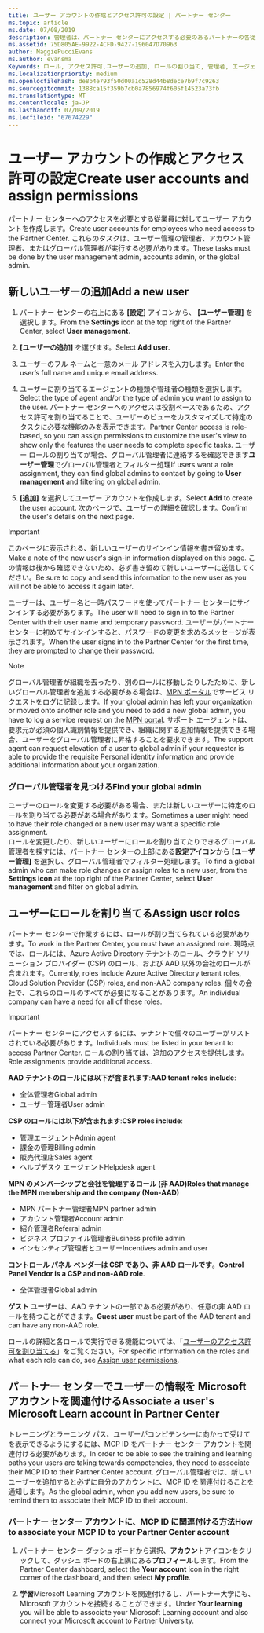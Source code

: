 ```yaml
---
title: ユーザー アカウントの作成とアクセス許可の設定 | パートナー センター
ms.topic: article
ms.date: 07/08/2019
description: 管理者は、パートナー センターにアクセスする必要のあるパートナーの各従業員用にユーザー アカウントを作成します。
ms.assetid: 75D805AE-9922-4CFD-9427-196047D70963
author: MaggiePucciEvans
ms.author: evansma
Keywords: ロール, アクセス許可,ユーザーの追加, ロールの割り当て, 管理者, エージェント,
ms.localizationpriority: medium
ms.openlocfilehash: de8b4e793f50d00a1d528d44b8dece7b9f7c9263
ms.sourcegitcommit: 1388ca15f359b7cb0a7856974f605f14523a73fb
ms.translationtype: MT
ms.contentlocale: ja-JP
ms.lasthandoff: 07/09/2019
ms.locfileid: "67674229"
---
```

# <a name="create-user-accounts-and-assign-permissions"></a><span data-ttu-id="ebff6-104">ユーザー アカウントの作成とアクセス許可の設定</span><span class="sxs-lookup"><span data-stu-id="ebff6-104">Create user accounts and assign permissions</span></span>

<span data-ttu-id="ebff6-105">パートナー センターへのアクセスを必要とする従業員に対してユーザー アカウントを作成します。</span><span class="sxs-lookup"><span data-stu-id="ebff6-105">Create user accounts for employees who need access to the Partner Center.</span></span> <span data-ttu-id="ebff6-106">これらのタスクは、ユーザー管理の管理者、アカウント管理者、またはグローバル管理者が実行する必要があります。</span><span class="sxs-lookup"><span data-stu-id="ebff6-106">These tasks must be done by the user management admin, accounts admin, or the global admin.</span></span> 


## <a name="add-a-new-user"></a><span data-ttu-id="ebff6-107">新しいユーザーの追加</span><span class="sxs-lookup"><span data-stu-id="ebff6-107">Add a new user</span></span>

1. <span data-ttu-id="ebff6-108">パートナー センターの右上にある **[設定]** アイコンから、 **[ユーザー管理]** を選択します。</span><span class="sxs-lookup"><span data-stu-id="ebff6-108">From the **Settings** icon at the top right of the Partner Center, select **User management**.</span></span>

2.  <span data-ttu-id="ebff6-109">**[ユーザーの追加]** を選びます。</span><span class="sxs-lookup"><span data-stu-id="ebff6-109">Select **Add user**.</span></span>

3.  <span data-ttu-id="ebff6-110">ユーザーのフル ネームと一意のメール アドレスを入力します。</span><span class="sxs-lookup"><span data-stu-id="ebff6-110">Enter the user’s full name and unique email address.</span></span>

4.  <span data-ttu-id="ebff6-111">ユーザーに割り当てるエージェントの種類や管理者の種類を選択します。</span><span class="sxs-lookup"><span data-stu-id="ebff6-111">Select the type of agent and/or the type of admin you want to assign to the user.</span></span> <span data-ttu-id="ebff6-112">パートナー センターへのアクセスは役割ベースであるため、アクセス許可を割り当てることで、ユーザーのビューをカスタマイズして特定のタスクに必要な機能のみを表示できます。</span><span class="sxs-lookup"><span data-stu-id="ebff6-112">Partner Center access is role-based, so you can assign permissions to customize the user's view to show only the features the user needs to complete specific tasks.</span></span>  <span data-ttu-id="ebff6-113">ユーザー ロールの割り当てが場合、グローバル管理者に連絡するを確認できます**ユーザー管理**でグローバル管理者とフィルター処理</span><span class="sxs-lookup"><span data-stu-id="ebff6-113">If users want a role assignment, they can find global admins to contact by going to **User management** and filtering on global admin.</span></span>

5.  <span data-ttu-id="ebff6-114">**[追加]** を選択してユーザー アカウントを作成します。</span><span class="sxs-lookup"><span data-stu-id="ebff6-114">Select **Add** to create the user account.</span></span> <span data-ttu-id="ebff6-115">次のページで、ユーザーの詳細を確認します。</span><span class="sxs-lookup"><span data-stu-id="ebff6-115">Confirm the user's details on the next page.</span></span>

> [!IMPORTANT]  
> <span data-ttu-id="ebff6-116">このページに表示される、新しいユーザーのサインイン情報を書き留めます。</span><span class="sxs-lookup"><span data-stu-id="ebff6-116">Make a note of the new user's sign-in information displayed on this page.</span></span> <span data-ttu-id="ebff6-117">この情報は後から確認できないため、必ず書き留めて新しいユーザーに送信してください。</span><span class="sxs-lookup"><span data-stu-id="ebff6-117">Be sure to copy and send this information to the new user as you will not be able to access it again later.</span></span> 

<span data-ttu-id="ebff6-118">ユーザーは、ユーザー名と一時パスワードを使ってパートナー センターにサインインする必要があります。</span><span class="sxs-lookup"><span data-stu-id="ebff6-118">The user will need to sign in to the Partner Center with their user name and temporary password.</span></span> <span data-ttu-id="ebff6-119">ユーザーがパートナーセンターに初めてサインインすると、パスワードの変更を求めるメッセージが表示されます。</span><span class="sxs-lookup"><span data-stu-id="ebff6-119">When the user signs in to the Partner Center for the first time, they are prompted to change their password.</span></span> 

> [!NOTE]  
>  <span data-ttu-id="ebff6-120">グローバル管理者が組織を去ったり、別のロールに移動したりしたために、新しいグローバル管理者を追加する必要がある場合は、[MPN ポータル](https://partner.microsoft.com/support)でサービス リクエストをログに記録します。</span><span class="sxs-lookup"><span data-stu-id="ebff6-120">If your global admin has left your organization or moved onto another role and you need to add a new global admin, you have to log a service request on the [MPN portal](https://partner.microsoft.com/support).</span></span> <span data-ttu-id="ebff6-121">サポート エージェントは、要求元が必須の個人識別情報を提供でき、組織に関する追加情報を提供できる場合、ユーザーをグローバル管理者に昇格することを要求できます。</span><span class="sxs-lookup"><span data-stu-id="ebff6-121">The support agent can request elevation of a user to global admin if your requestor is able to provide the requisite Personal identity information and provide additional information about your organization.</span></span>

### <a name="find-your-global-admin"></a><span data-ttu-id="ebff6-122">グローバル管理者を見つける</span><span class="sxs-lookup"><span data-stu-id="ebff6-122">Find your global admin</span></span>

<span data-ttu-id="ebff6-123">ユーザーのロールを変更する必要がある場合、または新しいユーザーに特定のロールを割り当てる必要がある場合があります。</span><span class="sxs-lookup"><span data-stu-id="ebff6-123">Sometimes a user might need to have their role changed or a new user may want a specific role assignment.</span></span>  
<span data-ttu-id="ebff6-124">ロールを変更したり、新しいユーザーにロールを割り当てたりできるグローバル管理者を探すには、パートナー センターの上部にある**設定アイコン**から **[ユーザー管理]** を選択し、グローバル管理者でフィルター処理します。</span><span class="sxs-lookup"><span data-stu-id="ebff6-124">To find a global admin who can make role changes or assign roles to a new user, from the **Settings icon** at the top right of the Partner Center, select **User management** and filter on global admin.</span></span> 

## <a name="assign-user-roles"></a><span data-ttu-id="ebff6-125">ユーザーにロールを割り当てる</span><span class="sxs-lookup"><span data-stu-id="ebff6-125">Assign user roles</span></span>

<span data-ttu-id="ebff6-126">パートナー センターで作業するには、ロールが割り当てられている必要があります。</span><span class="sxs-lookup"><span data-stu-id="ebff6-126">To work in the Partner Center, you must have an assigned role.</span></span>  <span data-ttu-id="ebff6-127">現時点では、ロールには、Azure Active Directory テナントのロール、クラウド ソリューション プロバイダー (CSP) のロール、および AAD 以外の会社のロールが含まれます。</span><span class="sxs-lookup"><span data-stu-id="ebff6-127">Currently, roles include Azure Active Directory tenant roles, Cloud Solution Provider (CSP) roles, and non-AAD company roles.</span></span> <span data-ttu-id="ebff6-128">個々の会社で、これらのロールのすべてが必要になることがあります。</span><span class="sxs-lookup"><span data-stu-id="ebff6-128">An individual company can have a need for all of these roles.</span></span>

>[!Important]
><span data-ttu-id="ebff6-129">パートナー センターにアクセスするには、テナントで個々のユーザーがリストされている必要があります。</span><span class="sxs-lookup"><span data-stu-id="ebff6-129">Individuals must be listed in your tenant to access Partner Center.</span></span> <span data-ttu-id="ebff6-130">ロールの割り当ては、追加のアクセスを提供します。</span><span class="sxs-lookup"><span data-stu-id="ebff6-130">Role assignments provide additional access.</span></span>


<span data-ttu-id="ebff6-131">**AAD テナントのロールには以下が含まれます**:</span><span class="sxs-lookup"><span data-stu-id="ebff6-131">**AAD tenant roles include**:</span></span>
- <span data-ttu-id="ebff6-132">全体管理者</span><span class="sxs-lookup"><span data-stu-id="ebff6-132">Global admin</span></span>
- <span data-ttu-id="ebff6-133">ユーザー管理者</span><span class="sxs-lookup"><span data-stu-id="ebff6-133">User admin</span></span>

<span data-ttu-id="ebff6-134">**CSP のロールには以下が含まれます**:</span><span class="sxs-lookup"><span data-stu-id="ebff6-134">**CSP roles include**:</span></span>
- <span data-ttu-id="ebff6-135">管理エージェント</span><span class="sxs-lookup"><span data-stu-id="ebff6-135">Admin agent</span></span>
- <span data-ttu-id="ebff6-136">課金の管理</span><span class="sxs-lookup"><span data-stu-id="ebff6-136">Billing admin</span></span>
- <span data-ttu-id="ebff6-137">販売代理店</span><span class="sxs-lookup"><span data-stu-id="ebff6-137">Sales agent</span></span>
- <span data-ttu-id="ebff6-138">ヘルプデスク エージェント</span><span class="sxs-lookup"><span data-stu-id="ebff6-138">Helpdesk agent</span></span>

<span data-ttu-id="ebff6-139">**MPN のメンバーシップと会社を管理するロール (非 AAD)**</span><span class="sxs-lookup"><span data-stu-id="ebff6-139">**Roles that manage the MPN membership and the company (Non-AAD)**</span></span>
- <span data-ttu-id="ebff6-140">MPN パートナー管理者</span><span class="sxs-lookup"><span data-stu-id="ebff6-140">MPN partner admin</span></span>
- <span data-ttu-id="ebff6-141">アカウント管理者</span><span class="sxs-lookup"><span data-stu-id="ebff6-141">Account admin</span></span>
- <span data-ttu-id="ebff6-142">紹介管理者</span><span class="sxs-lookup"><span data-stu-id="ebff6-142">Referral admin</span></span>
- <span data-ttu-id="ebff6-143">ビジネス プロファイル管理者</span><span class="sxs-lookup"><span data-stu-id="ebff6-143">Business profile admin</span></span>
- <span data-ttu-id="ebff6-144">インセンティブ管理者とユーザー</span><span class="sxs-lookup"><span data-stu-id="ebff6-144">Incentives admin and user</span></span>

<span data-ttu-id="ebff6-145">**コントロール パネル ベンダーは CSP であり、非 AAD ロールです**。</span><span class="sxs-lookup"><span data-stu-id="ebff6-145">**Control Panel Vendor is a CSP and non-AAD role**.</span></span>
- <span data-ttu-id="ebff6-146">全体管理者</span><span class="sxs-lookup"><span data-stu-id="ebff6-146">Global admin</span></span>

<span data-ttu-id="ebff6-147">**ゲスト ユーザー**は、AAD テナントの一部である必要があり、任意の非 AAD ロールを持つことができます。</span><span class="sxs-lookup"><span data-stu-id="ebff6-147">**Guest user** must be part of the AAD tenant and can have any non-AAD role.</span></span>

<span data-ttu-id="ebff6-148">ロールの詳細と各ロールで実行できる機能については、「[ユーザーのアクセス許可を割り当てる](permissions-overview.md)」をご覧ください。</span><span class="sxs-lookup"><span data-stu-id="ebff6-148">For specific information on the roles and what each role can do, see [Assign user permissions](permissions-overview.md).</span></span>

## <a name="associate-a-users-microsoft-learn-account-in-partner-center"></a><span data-ttu-id="ebff6-149">パートナー センターでユーザーの情報を Microsoft アカウントを関連付ける</span><span class="sxs-lookup"><span data-stu-id="ebff6-149">Associate a user's Microsoft Learn account in Partner Center</span></span>

<span data-ttu-id="ebff6-150">トレーニングとラーニング パス、ユーザーがコンピテンシーに向かって受けてを表示できるようにするには、MCP ID をパートナー センター アカウントを関連付ける必要があります。</span><span class="sxs-lookup"><span data-stu-id="ebff6-150">In order to be able to see the training and learning paths your users are taking towards competencies, they need to associate their MCP ID to their Partner Center account.</span></span> <span data-ttu-id="ebff6-151">グローバル管理者では、新しいユーザーを追加すると必ずに自分のアカウントに、MCP ID を関連付けることを通知します。</span><span class="sxs-lookup"><span data-stu-id="ebff6-151">As the global admin, when you add new users, be sure to remind them to associate their MCP ID to their account.</span></span> 

### <a name="how-to-associate-your-mcp-id-to-your-partner-center-account"></a><span data-ttu-id="ebff6-152">パートナー センター アカウントに、MCP ID に関連付ける方法</span><span class="sxs-lookup"><span data-stu-id="ebff6-152">How to associate your MCP ID to your Partner Center account</span></span>

1. <span data-ttu-id="ebff6-153">パートナー センター ダッシュ ボードから選択、**アカウント**アイコンをクリックして、ダッシュ ボードの右上隅にある**プロフィール**します。</span><span class="sxs-lookup"><span data-stu-id="ebff6-153">From the Partner Center dashboard, select the **Your account** icon in the right corner of the dashboard, and then select **My profile**.</span></span>

2. <span data-ttu-id="ebff6-154">**学習**Microsoft Learning アカウントを関連付けるし、パートナー大学にも、Microsoft アカウントを接続することができます。</span><span class="sxs-lookup"><span data-stu-id="ebff6-154">Under **Your learning** you will be able to associate your Microsoft Learning account and also connect your Microsoft account to Partner University.</span></span>








